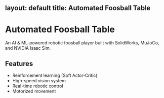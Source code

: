 layout: default
title: Automated Foosball Table
---

# Automated Foosball Table 
An AI & ML-powered robotic foosball player built with SolidWorks, MuJoCo, and NVIDIA Isaac Sim.

## Features
- Reinforcement learning (Soft Actor-Critic)
- High-speed vision system
- Real-time robotic control
- Motorized movement
